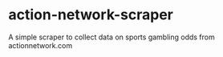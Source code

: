 # action-network-scraper
A simple scraper to collect data on sports gambling odds from actionnetwork.com
